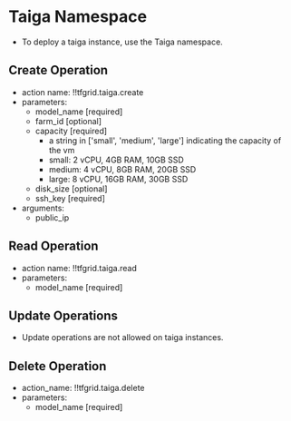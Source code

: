 # Taiga Namespace

- To deploy a taiga instance, use the Taiga namespace.

## Create Operation

- action name: !!tfgrid.taiga.create
- parameters:
  - model_name [required]
  - farm_id [optional]
  - capacity [required]
    - a string in ['small', 'medium', 'large'] indicating the capacity of the vm
    - small: 2 vCPU, 4GB RAM, 10GB SSD
    - medium: 4 vCPU, 8GB RAM, 20GB SSD
    - large: 8 vCPU, 16GB RAM, 30GB SSD
  - disk_size [optional]
  - ssh_key [required]
- arguments:
  - public_ip

## Read Operation

- action name: !!tfgrid.taiga.read
- parameters:
  - model_name [required]

## Update Operations

- Update operations are not allowed on taiga instances.
  
## Delete Operation

- action_name: !!tfgrid.taiga.delete
- parameters:
  - model_name [required]
